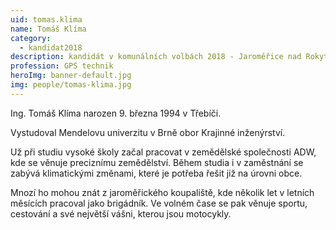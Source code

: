 ```yaml
---
uid: tomas.klima
name: Tomáš Klíma
category:
  - kandidat2018
description: kandidát v komunálních volbách 2018 - Jaroměřice nad Rokytnou
profession: GPS technik
heroImg: banner-default.jpg
img: people/tomas-klima.jpg
---
```


Ing. Tomáš Klíma narozen 9. března 1994 v Třebíči.

Vystudoval Mendelovu univerzitu v Brně obor Krajinné inženýrství.

Už při studiu vysoké školy začal pracovat v zemědělské společnosti ADW, kde se věnuje preciznímu zemědělství. Během studia i v zaměstnání se zabývá klimatickými změnami, které je potřeba řešit již na úrovni obce.

Mnozí ho mohou znát z jaroměřického koupaliště, kde několik let v letních měsících pracoval jako brigádník. Ve volném čase se pak věnuje sportu, cestování a své největší vášni, kterou jsou motocykly.
